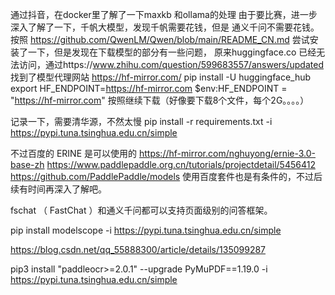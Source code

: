 通过抖音，在docker里了解了一下maxkb 和ollama的处理
由于要比赛，进一步深入了解了一下，千帆大模型，发现千帆需要花钱，但是
通义千问不需要花钱。
按照 https://github.com/QwenLM/Qwen/blob/main/README_CN.md 尝试安装了一下，但是发现在下载模型的部分有一些问题，
原来huggingface.co 已经无法访问，通过https://www.zhihu.com/question/599683557/answers/updated
找到了模型代理网站  https://hf-mirror.com/
pip install -U huggingface_hub
export HF_ENDPOINT=https://hf-mirror.com
$env:HF_ENDPOINT = "https://hf-mirror.com"
按照继续下载（好像要下载8个文件，每个2G。。。。）

记录一下，需要清华源，不然太慢
pip install -r requirements.txt  -i  https://pypi.tuna.tsinghua.edu.cn/simple





不过百度的 ERINE 是可以使用的
https://hf-mirror.com/nghuyong/ernie-3.0-base-zh
https://www.paddlepaddle.org.cn/tutorials/projectdetail/5456412
https://github.com/PaddlePaddle/models
使用百度套件也是有条件的，不过后续有时间再深入了解吧。



fschat （ FastChat ）和通义千问都可以支持页面级别的问答框架。



pip install modelscope  -i  https://pypi.tuna.tsinghua.edu.cn/simple





https://blog.csdn.net/qq_55888300/article/details/135099287


pip3 install "paddleocr>=2.0.1" --upgrade PyMuPDF==1.19.0  -i  https://pypi.tuna.tsinghua.edu.cn/simple


